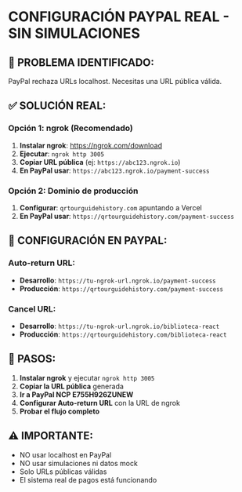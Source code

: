 # CONFIGURACIÓN PAYPAL REAL - SIN SIMULACIONES

## 🚨 PROBLEMA IDENTIFICADO:
PayPal rechaza URLs localhost. Necesitas una URL pública válida.

## ✅ SOLUCIÓN REAL:

### Opción 1: ngrok (Recomendado)
1. **Instalar ngrok**: https://ngrok.com/download
2. **Ejecutar**: `ngrok http 3005`
3. **Copiar URL pública** (ej: `https://abc123.ngrok.io`)
4. **En PayPal usar**: `https://abc123.ngrok.io/payment-success`

### Opción 2: Dominio de producción
1. **Configurar**: `qrtourguidehistory.com` apuntando a Vercel
2. **En PayPal usar**: `https://qrtourguidehistory.com/payment-success`

## 🔧 CONFIGURACIÓN EN PAYPAL:

### Auto-return URL:
- **Desarrollo**: `https://tu-ngrok-url.ngrok.io/payment-success`
- **Producción**: `https://qrtourguidehistory.com/payment-success`

### Cancel URL:
- **Desarrollo**: `https://tu-ngrok-url.ngrok.io/biblioteca-react`
- **Producción**: `https://qrtourguidehistory.com/biblioteca-react`

## 📝 PASOS:

1. **Instalar ngrok** y ejecutar `ngrok http 3005`
2. **Copiar la URL pública** generada
3. **Ir a PayPal NCP E755H926ZUNEW**
4. **Configurar Auto-return URL** con la URL de ngrok
5. **Probar el flujo completo**

## ⚠️ IMPORTANTE:
- NO usar localhost en PayPal
- NO usar simulaciones ni datos mock
- Solo URLs públicas válidas
- El sistema real de pagos está funcionando
